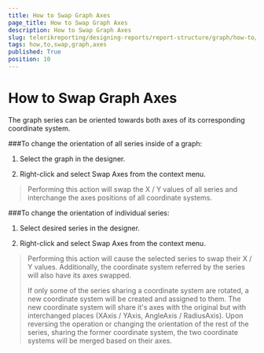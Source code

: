 ```yaml
---
title: How to Swap Graph Axes
page_title: How to Swap Graph Axes 
description: How to Swap Graph Axes
slug: telerikreporting/designing-reports/report-structure/graph/how-to/how-to-swap-graph-axes
tags: how,to,swap,graph,axes
published: True
position: 10
---
```


# How to Swap Graph Axes

The graph series can be oriented towards both axes of its corresponding coordinate system.

###To change the orientation of all series inside of a graph:

1. Select the graph in the designer.

1. Right-click and select Swap Axes from the context menu.

> Performing this action will swap the X / Y values of all series and interchange the axes positions of all coordinate systems.

###To change the orientation of individual series:

1. Select desired series in the designer.

1. Right-click and select Swap Axes from the context menu.

> Performing this action will cause the selected series to swap their X / Y values. Additionally, the coordinate system referred by the series will also have its axes swapped. 
>
>If only some of the series sharing a coordinate system are rotated, a new coordinate system will be created and assigned to them. The new coordinate system will share it's axes with the original but with interchanged places (XAxis / YAxis, AngleAxis / RadiusAxis). Upon reversing the operation or changing the orientation of the rest of the series, sharing the former coordinate system, the two coordinate systems will be merged based on their axes. 

